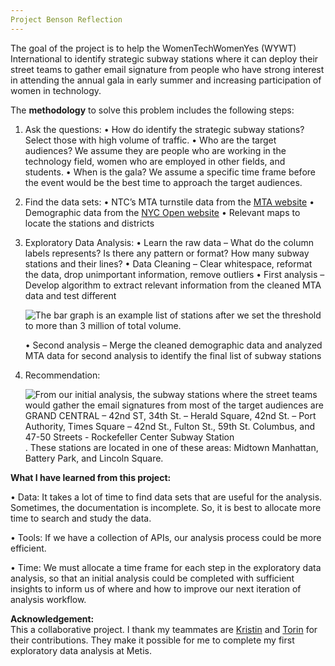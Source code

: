 ```yaml
---
Project Benson Reflection
---
```


The goal of the project is to help the WomenTechWomenYes (WYWT) International to identify strategic subway stations where it can deploy their street teams to gather email signature from people who have strong interest in attending the annual gala in early summer and increasing participation of women in technology. 

The **methodology** to solve this problem includes the following steps:

1.	Ask the questions: 
    •	How do identify the strategic subway stations? Select those with high volume of traffic. 
    •	Who are the target audiences? We assume they are people who are working in the technology field, women who are employed in other fields, and students.
    •	When is the gala? We assume a specific time frame before the event would be the best time to approach the target audiences.

2. Find the data sets:
    •	NTC’s MTA turnstile data from the [MTA website]( http://web.mta.info/developers/turnstile.html)
    •	Demographic data from the [NYC Open website]( https://opendata.cityofnewyork.us/)
    •	Relevant maps to locate the stations and districts

3. Exploratory Data Analysis:
    •	Learn the raw data – What do the column labels represents? Is there any pattern or format? How many subway stations and their lines?
    •	Data Cleaning – Clear whitespace, reformat the data, drop unimportant information, remove outliers
    •	First analysis – Develop algorithm to extract relevant information from the cleaned MTA data and test different 
   
   ![The bar graph is an example list of stations after we set the threshold to more than 3 million of total volume.](https://github.com/wfl/wfl.github.io/tree/master/images/Example_List_of_stations_3milthreshold.png)
   
    •	Second analysis – Merge the cleaned demographic data and analyzed MTA data for second analysis to identify the final list of subway stations

4. Recommendation: 

   ![From our initial analysis, the subway stations where the street teams would gather the email signatures from most of the target audiences are GRAND CENTRAL – 42nd ST, 34th St. – Herald Square, 42nd St. – Port Authority, Times Square – 42nd St., Fulton St., 59th St. Columbus, and 47-50 Streets - Rockefeller Center Subway Station](https://github.com/wfl/wfl.github.io/tree/master/images/Final_List_of_Stations.png). These stations are located in one of these areas: Midtown Manhattan, Battery Park, and Lincoln Square. 


**What I have learned from this project:**

   •	Data: It takes a lot of time to find data sets that are useful for the analysis. Sometimes, the documentation is incomplete. So, it is best to allocate more time to search and study the data.

   •	Tools: If we have a collection of APIs, our analysis process could be more efficient. 

   •	Time: We must allocate a time frame for each step in the exploratory data analysis, so that an initial analysis could be completed with sufficient insights to inform us of where and how to improve our next iteration of analysis workflow.  



**Acknowledgement:**  
This a collaborative project. I thank my teammates are [Kristin](https://github.com/kmussar/metis_project_benson) and [Torin](https://github.com/Starplatinum87) for their contributions. They make it possible for me to complete my first exploratory data analysis at Metis. 




 




